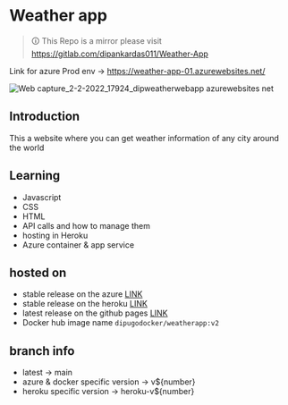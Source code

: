 # Weather app

> 🛈 This Repo is a mirror please visit https://gitlab.com/dipankardas011/Weather-App

Link for azure Prod env -> https://weather-app-01.azurewebsites.net/

![Web capture_2-2-2022_17924_dipweatherwebapp azurewebsites net](https://user-images.githubusercontent.com/65275144/152147052-fe2dd7cb-1461-462f-99c8-bea01e87d832.jpeg)

## Introduction
This a website where you can get weather information of any city around the world

## Learning
- Javascript
- CSS
- HTML
- API calls and how to manage them
- hosting in Heroku
- Azure container & app service

## hosted on
* stable release on the azure  [LINK](https://dipweatherwebapp.azurewebsites.net)
* stable release on the heroku  [LINK](https://dipweatherapp.herokuapp.com/)
* latest release on the github pages  [LINK](https://dipankardas011.github.io/Weather-App/)
* Docker hub image name `dipugodocker/weatherapp:v2`

## branch info
* latest -> main
* azure & docker specific version -> v${number}
* heroku specific version -> heroku-v${number}

